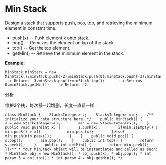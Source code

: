 # Min Stack

Design a stack that supports push, pop, top, and retrieving the minimum element in constant time.

* push\(x\) -- Push element x onto stack.
* pop\(\) -- Removes the element on top of the stack.
* top\(\) -- Get the top element.
* getMin\(\) -- Retrieve the minimum element in the stack.

**Example:**

```text
MinStack minStack = new MinStack();minStack.push(-2);minStack.push(0);minStack.push(-3);minStack.getMin();   --> Returns -3.minStack.pop();minStack.top();      --> Returns 0.minStack.getMin();   --> Returns -2.
```

分析

维护2个栈，每次都一起增删，长度一直都一样

```text
class MinStack {    Stack<Integer> s;    Stack<Integer> min;    /** initialize your data structure here. */    public MinStack() {        s = new Stack<Integer>();        min = new Stack<Integer>();    }    public void push(int x) {        s.push(x);        if(min.isEmpty() || min.peek() > x){            min.push(x);        }else{            min.push(min.peek());        }    }    public void pop() {        s.pop();        min.pop();    }    public int top() {        return s.peek();    }    public int getMin() {        return min.peek();    }}/** * Your MinStack object will be instantiated and called as such: * MinStack obj = new MinStack(); * obj.push(x); * obj.pop(); * int param_3 = obj.top(); * int param_4 = obj.getMin(); */
```

